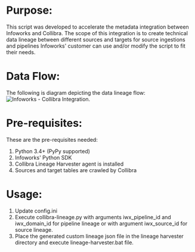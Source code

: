 # Purpose:
This script was developed to accelerate the metadata integration between Infoworks and Collibra.
The scope of this integration is to create technical data lineage between different sources and targets for source ingestions and pipelines
Infoworks' customer can use and/or modify the script to fit their needs.

# Data Flow:
The following is diagram depicting the data lineage flow:
![Infoworks - Collibra Integration](/IWXCollibraDataFlow.png?raw=true).

# Pre-requisites:

These are the pre-requisites needed:
1) Python 3.4+ (PyPy supported)
2) Infoworks' Python SDK
3) Collibra Lineage Harvester agent is installed
4) Sources and target tables are crawled by Collibra

# Usage:
1) Update config.ini
2) Execute collibra-lineage.py with arguments iwx_pipeline_id and iwx_domain_id for pipeline lineage or with argument iwx_source_id for source lineage.
3) Place the generated custom lineage json file in the lineage harvester directory and execute lineage-harvester.bat file.